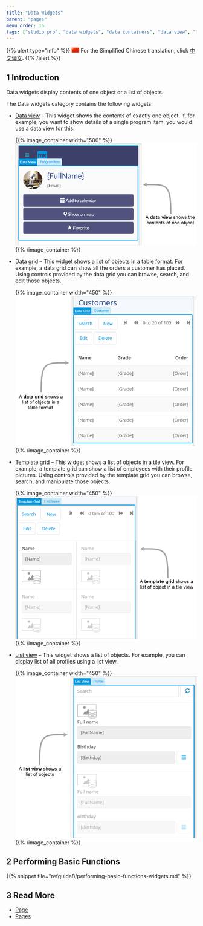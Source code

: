 ```yaml
---
title: "Data Widgets"
parent: "pages"
menu_order: 15
tags: ["studio pro", "data widgets", "data containers", "data view", "list view", "data grid"]
---
```


{{% alert type="info" %}}
<img src="attachments/chinese-translation/china.png" style="display: inline-block; margin: 0" /> For the Simplified Chinese translation, click [中文译文](https://cdn.mendix.tencent-cloud.com/documentation/data-widgets.pdf).
{{% /alert %}}

## 1 Introduction

Data widgets display contents of one object or a list of objects. 

The Data widgets category contains the following widgets:

* [Data view](data-view) – This widget shows the contents of exactly one object. If, for example, you want to show details of a single program item, you would use a data view for this:

    {{% image_container width="500" %}}![](attachments/data-widgets/data-view-example.png)
    {{% /image_container %}}

* [Data grid](data-grid) – This widget shows a list of objects in a table format. For example, a data grid can show all the orders a customer has placed. Using controls provided by the data grid you can browse, search, and edit those objects.

    {{% image_container width="450" %}}![](attachments/data-widgets/data-grid-example.png)
    {{% /image_container %}}

* [Template grid](template-grid) – This widget shows a list of objects in a tile view. For example, a template grid can show a list of employees with their profile pictures. Using controls provided by the template grid you can browse, search, and manipulate those objects.

    {{% image_container width="450" %}}![](attachments/data-widgets/template-grid-example.png)
    {{% /image_container %}}

* [List view](list-view) – This widget shows a list of objects. For example, you can display list of all profiles using a list view. 

    {{% image_container width="450" %}}![](attachments/data-widgets/list-view-example.png)
    {{% /image_container %}}

## 2 Performing Basic Functions

{{% snippet file="refguide8/performing-basic-functions-widgets.md" %}}

## 3 Read More

* [Page](page)
* [Pages](pages)